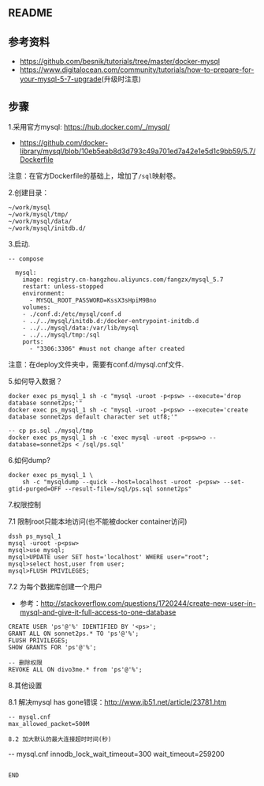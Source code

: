 README
---

## 参考资料

* <https://github.com/besnik/tutorials/tree/master/docker-mysql>
* <https://www.digitalocean.com/community/tutorials/how-to-prepare-for-your-mysql-5-7-upgrade>(升级时注意)

## 步骤

1.采用官方mysql: <https://hub.docker.com/_/mysql/>

* <https://github.com/docker-library/mysql/blob/10eb5eab8d3d793c49a701ed7a42e1e5d1c9bb59/5.7/Dockerfile>

注意：在官方Dockerfile的基础上，增加了`/sql`映射卷。

2.创建目录：

```
~/work/mysql
~/work/mysql/tmp/
~/work/mysql/data/
~/work/mysql/initdb.d/
```

3.启动.

```
-- compose

  mysql:
    image: registry.cn-hangzhou.aliyuncs.com/fangzx/mysql_5.7
    restart: unless-stopped
    environment:
      - MYSQL_ROOT_PASSWORD=KssX3sHpiM9Bno
    volumes:
    - ./conf.d:/etc/mysql/conf.d
    - ../../mysql/initdb.d:/docker-entrypoint-initdb.d
    - ../../mysql/data:/var/lib/mysql
    - ../../mysql/tmp:/sql
    ports:
      - "3306:3306" #must not change after created
```

注意：在deploy文件夹中，需要有conf.d/mysql.cnf文件.

5.如何导入数据？

```
docker exec ps_mysql_1 sh -c "mysql -uroot -p<psw> --execute='drop database sonnet2ps;'"
docker exec ps_mysql_1 sh -c "mysql -uroot -p<psw> --execute='create database sonnet2ps default character set utf8;'"

-- cp ps.sql ./mysql/tmp
docker exec ps_mysql_1 sh -c 'exec mysql -uroot -p<psw>o --database=sonnet2ps < /sql/ps.sql'
```

6.如何dump?

```
docker exec ps_mysql_1 \
    sh -c "mysqldump --quick --host=localhost -uroot -p<psw> --set-gtid-purged=OFF --result-file=/sql/ps.sql sonnet2ps"
```

7.权限控制

7.1 限制root只能本地访问(也不能被docker container访问)

```
dssh ps_mysql_1
mysql -uroot -p<psw>
mysql>use mysql;
mysql>UPDATE user SET host='localhost' WHERE user="root";
mysql>select host,user from user;
mysql>FLUSH PRIVILEGES;
```

7.2 为每个数据库创建一个用户

* 参考：<http://stackoverflow.com/questions/1720244/create-new-user-in-mysql-and-give-it-full-access-to-one-database>

```
CREATE USER 'ps'@'%' IDENTIFIED BY '<ps>';
GRANT ALL ON sonnet2ps.* TO 'ps'@'%';
FLUSH PRIVILEGES;
SHOW GRANTS FOR 'ps'@'%';

-- 删除权限
REVOKE ALL ON divo3me.* from 'ps'@'%';
```

8.其他设置

8.1 解决mysql has gone错误：<http://www.jb51.net/article/23781.htm>

```
-- mysql.cnf
max_allowed_packet=500M

8.2 加大默认的最大连接超时时间(秒)

```
-- mysql.cnf
innodb_lock_wait_timeout=300
wait_timeout=259200
```

END
